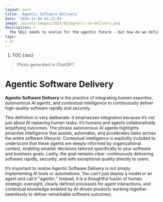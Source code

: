 ```yaml
---
layout: post
title: 'Agentic Software Delivery'
date: '2024-11-04 01:22:01'
image: /assets/images/2025/05/agentic-sw-delivery.png
description: >
  The SDLC needs to evolve for the agentic future - but how do we define the next chapter?
tags:
- ai
---
```


1. TOC
{:toc}

> Photo generated in ChatGPT

# Agentic Software Delivery

**Agentic Software Delivery** is the practice of integrating _human expertise_, _autonomous AI agents_, and _contextual intelligence_ to continuously deliver high-quality software rapidly and securely.

This definition is very deliberate. It emphasizes integration because it’s not just about AI replacing human tasks: it’s humans and agents collaboratively amplifying outcomes. The phrase autonomous AI agents highlights proactive intelligence that assists, automates, and accelerates tasks across the entire software lifecycle. Contextual intelligence is explicitly included to underscore that these agents are deeply informed by organizational context, enabling smarter decisions tailored specifically to your software and business goals. Lastly, the goal remains clear: continuously delivering software rapidly, securely, and with exceptional quality directly to users.

It’s important to realize Agentic Software Delivery is not simply implementing AI tools or automations. You can’t just deploy a model or an agent and call it "agentic." Instead, it is a thoughtful fusion of human strategic oversight, clearly defined processes for agent interactions, and contextual knowledge enabled by AI-driven products working together seamlessly to deliver remarkable software outcomes.
